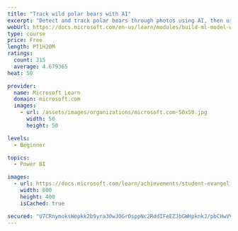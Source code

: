```yaml
---
title: "Track wild polar bears with AI"
excerpt: "Detect and track polar bears through photos using AI, then use Power BI to show where polar bears are being spotted."
webUrl: https://docs.microsoft.com/en-us/learn/modules/build-ml-model-with-azure-stream-analytics/
type: course
price: Free
length: PT1H20M
ratings:
  count: 315
  average: 4.679365
heat: 50

provider:
  name: Microsoft Learn
  domain: microsoft.com
  images:
    - url: /assets/images/organizations/microsoft.com-50x50.jpg
      width: 50
      height: 50

levels:
  - Beginner

topics:
  - Power BI

images:
  - url: https://docs.microsoft.com/learn/achievements/student-evangelism/build-ml-model-with-azure-stream-analytics-badge-social.png
    width: 800
    height: 400
    isCached: true

secured: "U7CRnymoksWepkk2b9yra30wJOGrOsppNc2RddIFeEZJbGWHpknkJ/pbCHwVVll1+OX2Bug7OJ3Aobtd0HpPWtVwoH3vESZg4KN+icljSXiksuvdY+wBGUVpkcB/Zk///7D88jsmnHMMFw4t9T/VaI7IlH6XNAqTPEax32N93OUWHcKsuzdTx0zq+V8hlYixS1ETjejzOG2/HFoRjPf6TDXLBAOqR4jricCq/jeumbs5au8FhtG4yGWd9qW8WT8eZr4s0PA6WESILtXHmmJu31znbvjZvz80w48zMZBp5jSNSidDVx9SAf6lE5THvti++jLOBxutnYD1tGyDVlZmwL3fduWXIO0RiQHnL+UnoQycDdmH/tBWmMWPbQ+/ILe5zqpkAXHX/9cODert+fZkctif2oOfP5fwMV2Nk9GRuf8=;YJK7CrhzGWWw5/jT4ydBWw=="
---
```


